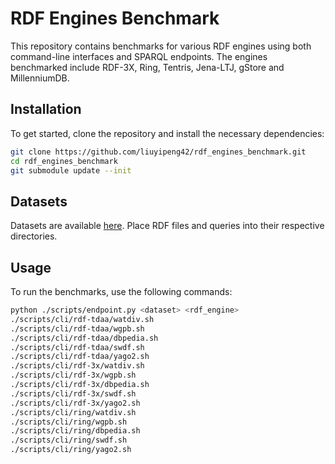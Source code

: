 # RDF Engines Benchmark
This repository contains benchmarks for various RDF engines using both command-line interfaces and SPARQL endpoints. The engines benchmarked include RDF-3X, Ring, Tentris, Jena-LTJ, gStore and MillenniumDB.

## Installation

To get started, clone the repository and install the necessary dependencies:

```bash
git clone https://github.com/liuyipeng42/rdf_engines_benchmark.git
cd rdf_engines_benchmark
git submodule update --init
```

## Datasets

Datasets are available [here](https://mega.nz/folder/5ulXkYZT#j54ThyZBnX34_VANelVWoA). Place RDF files and queries into their respective directories.

## Usage

To run the benchmarks, use the following commands:

```bash
python ./scripts/endpoint.py <dataset> <rdf_engine>
./scripts/cli/rdf-tdaa/watdiv.sh
./scripts/cli/rdf-tdaa/wgpb.sh
./scripts/cli/rdf-tdaa/dbpedia.sh
./scripts/cli/rdf-tdaa/swdf.sh
./scripts/cli/rdf-tdaa/yago2.sh
./scripts/cli/rdf-3x/watdiv.sh
./scripts/cli/rdf-3x/wgpb.sh
./scripts/cli/rdf-3x/dbpedia.sh
./scripts/cli/rdf-3x/swdf.sh
./scripts/cli/rdf-3x/yago2.sh
./scripts/cli/ring/watdiv.sh
./scripts/cli/ring/wgpb.sh
./scripts/cli/ring/dbpedia.sh
./scripts/cli/ring/swdf.sh
./scripts/cli/ring/yago2.sh
```